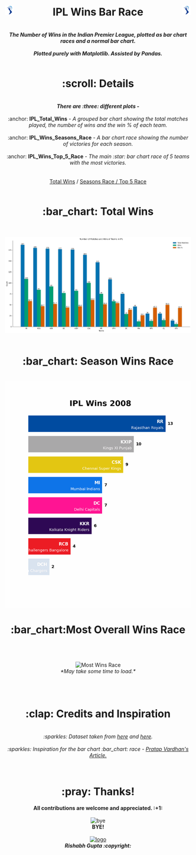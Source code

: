 <h1 align="center"><img src="https://github.com/rg089/ipl-score-prediction/blob/master/App/static/logos/ipl.png" width=5% height=5% align="left">IPL Wins Bar Race<img src="https://github.com/rg089/ipl-score-prediction/blob/master/App/static/logos/ipl.png" width=5% height=5% align="right"></h1>

<p align="center">
  <br>
  <b><i>The Number of Wins in the Indian Premier League, plotted as bar chart races and a normal bar chart.</b></i><br><br>
  <b><i>Plotted purely with Matplotlib. Assisted by Pandas.</b></i>
  <br><br>
</p>

<h1 align="center">:scroll: Details </h1>
<p align="center">
  <br>
  <b><i>There are :three: different plots - </b></i><br><br>
  :anchor: <b>IPL_Total_Wins</b> - <i>A grouped bar chart showing the total matches played, the number of wins and the win % of each team.</i><br><br>
  :anchor: <b>IPL_Wins_Seasons_Race</b> - <i>A bar chart race showing the number of victories for each season.</i><br><br>
  :anchor: <b>IPL_Wins_Top_5_Race</b> - <i>The main :star: bar chart race of 5 teams with the most victories.</i><br><br>
  <br>
  <a href="https://github.com/rg089/ipl_wins_bar_race#bar_chart-total-wins"> Total Wins</a> / <a href="https://github.com/rg089/ipl_wins_bar_race#bar_chart-season-wins-race">Seasons Race / </a><a href="https://github.com/rg089/ipl_wins_bar_race#bar_chartmost-overall-wins-race">Top 5 Race</a>
  <br><br>
</p>

<h1 align="center">:bar_chart: Total Wins</h1>
<p align="center">
  <br><br>
  <img src = "IPL_Total_Wins.jpg" alt="Total Wins Image">
  <br><br>
</p>

<h1 align="center">:bar_chart: Season Wins Race</h1>
<p align="center">
  <br>
  <img src = "IPL_Wins_Seasons_Race.gif" alt="Seasons Race">
</p>

<h1 align="center">:bar_chart:Most Overall Wins Race</h1>
<p align="center">
  <br><br><br>
  <img src = "IPL_Wins_Top_5_Race.gif" alt="Most Wins Race"><br>
  <i>*May take some time to load.*</i>
  <br><br><br><br>
</p>


<h1 align="center">:clap: Credits and Inspiration</h1>
<p align="center">
  <br>
  <i>
  :sparkles: Dataset taken from <a href="https://www.kaggle.com/nowke9/ipldata?select=deliveries.csv" target="_blank">here</a> and <a href="https://cricsheet.org/" target="_blank">here</a>.<br><br>
  :sparkles: Inspiration for the bar chart :bar_chart: race - <a href="https://pratapvardhan.com/blog/bar-chart-race-python-matplotlib/" target="_blank">Pratap Vardhan's Article.</a><br>
  </i>
  <br><br>
</p>

<h1 align="center">:pray: Thanks!</h1>

<p align="center">
  <b>All contributions are welcome and appreciated. :+1: </b>
  <br><br>
  <img src="https://media3.giphy.com/media/eN4AxQLFu8gM96uvXd/giphy.gif" alt="bye" width=20% height=20%><br>
  <b> BYE! </b><br><br>
  <a href="https://github.com/rg089"><img src="https://i.ibb.co/M5Z4dcQ/logo4.png" alt="logo" border="0" width=7% height=7%></a>
  <br>
  <b><i>Rishabh Gupta :copyright:</b></i>
</p>
